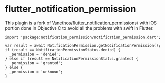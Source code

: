 # flutter_notification_permission

This plugin is a fork of [Vanethos/flutter_notification_permissions/](https://github.com/Vanethos/flutter_notification_permissions/) with iOS portion done in Objective C to avoid all the problems with swift in Flutter.

```
import 'package:notification_permission/notification_permission.dart';

var result = await NotificationPermission.getNotificationPermission();
if (result == NotificationPermissionStatus.denied) {
  _permission = 'denied';
} else if (result == NotificationPermissionStatus.granted) {
  _permission = 'granted';
} else {
  _permission = 'unknown';
}
```
